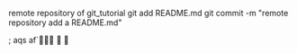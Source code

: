 remote repository of git_tutorial
git add README.md
git commit -m "remote repository add a README.md"





;
aqs
af`



